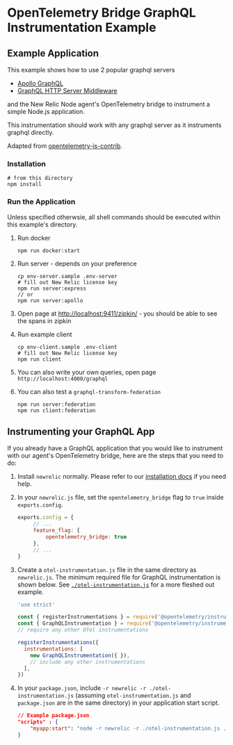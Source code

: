 # OpenTelemetry Bridge GraphQL Instrumentation Example

## Example Application

This example shows how to use 2 popular graphql servers

- [Apollo GraphQL](https://www.npmjs.com/package/apollo-server)
- [GraphQL HTTP Server Middleware](https://www.npmjs.com/package/express-graphql)

and the New Relic Node agent's OpenTelemetry bridge to instrument a simple Node.js application.

This instrumentation should work with any graphql server as it instruments graphql directly.

Adapted from [opentelemetry-js-contrib](https://github.com/open-telemetry/opentelemetry-js-contrib/tree/main/examples/graphql).

### Installation

```shell
# from this directory
npm install
```

### Run the Application

Unless specified otherwsie, all shell commands should be executed within this example's directory.

1. Run docker

   ```shell
   npm run docker:start
   ```
2. Run server - depends on your preference

   ```shell
   cp env-server.sample .env-server
   # fill out New Relic license key
   npm run server:express
   // or
   npm run server:apollo
   ```
3. Open page at [http://localhost:9411/zipkin/](http://localhost:9411/zipkin/) -  you should be able to see the spans in zipkin
4. Run example client

   ```shell
   cp env-client.sample .env-client
   # fill out New Relic license key
   npm run client
   ```
5. You can also write your own queries, open page `http://localhost:4000/graphql`
6. You can also test a `graphql-transform-federation`

   ```shell
   npm run server:federation
   npm run client:federation
   ```

## Instrumenting your GraphQL App

If you already have a GraphQL application that you would like to instrument with our agent's OpenTelemetry bridge, here are the steps that you need to do:

1. Install `newrelic` normally. Please refer to our [installation docs](https://docs.newrelic.com/docs/apm/agents/nodejs-agent/installation-configuration/install-nodejs-agent/) if you need help.
2. In your `newrelic.js` file, set the `opentelemetry_bridge` flag to `true` inside `exports.config`.

   ```javascript
   exports.config = {
        // ...
        feature_flag: {
            opentelemetry_bridge: true
        },
        // ...
   }
   ```
3. Create a `otel-instrumentation.js` file in the same directory as `newrelic.js`. The minimum required file for GraphQL instrumentation is shown below. See [`./otel-instrumentation.js`](./otel-instrumentation.js) for a more fleshed out example.

   ```javascript
   'use strict'

   const { registerInstrumentations } = require('@opentelemetry/instrumentation')
   const { GraphQLInstrumentation } = require('@opentelemetry/instrumentation-graphql')
   // require any other OTel instrumentations

   registerInstrumentations({
     instrumentations: [
       new GraphQLInstrumentation({ }),
       // include any other instrumentations
     ],
   })
   ```
4. In your `package.json`, include `-r newrelic -r ./otel-instrumentation.js` (assuming `otel-instrumentation.js` and `package.json` are in the same directory) in your application start script.

   ```json
   // Example package.json 
   "scripts" : {
       "myapp:start": "node -r newrelic -r ./otel-instrumentation.js ./myapp.js"
   }
   ```
